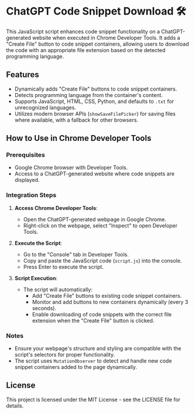 # ChatGPT Code Snippet Download 🛠️

This JavaScript script enhances code snippet functionality on a ChatGPT-generated website when executed in Chrome Developer Tools. It adds a "Create File" button to code snippet containers, allowing users to download the code with an appropriate file extension based on the detected programming language.

## Features

- Dynamically adds "Create File" buttons to code snippet containers.
- Detects programming language from the container's content.
- Supports JavaScript, HTML, CSS, Python, and defaults to `.txt` for unrecognized languages.
- Utilizes modern browser APIs (`showSaveFilePicker`) for saving files where available, with a fallback for other browsers.

## How to Use in Chrome Developer Tools

### Prerequisites
- Google Chrome browser with Developer Tools.
- Access to a ChatGPT-generated website where code snippets are displayed.

### Integration Steps
1. **Access Chrome Developer Tools**:
   - Open the ChatGPT-generated webpage in Google Chrome.
   - Right-click on the webpage, select "Inspect" to open Developer Tools.

2. **Execute the Script**:
   - Go to the "Console" tab in Developer Tools.
   - Copy and paste the JavaScript code (`script.js`) into the console.
   - Press Enter to execute the script.

3. **Script Execution**:
   - The script will automatically:
     - Add "Create File" buttons to existing code snippet containers.
     - Monitor and add buttons to new containers dynamically (every 3 seconds).
     - Enable downloading of code snippets with the correct file extension when the "Create File" button is clicked.

### Notes
- Ensure your webpage's structure and styling are compatible with the script's selectors for proper functionality.
- The script uses `MutationObserver` to detect and handle new code snippet containers added to the page dynamically.

## License
This project is licensed under the MIT License - see the LICENSE file for details.
